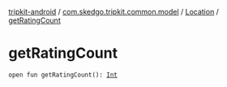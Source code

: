 [tripkit-android](../../index.md) / [com.skedgo.tripkit.common.model](../index.md) / [Location](index.md) / [getRatingCount](./get-rating-count.md)

# getRatingCount

`open fun getRatingCount(): `[`Int`](https://kotlinlang.org/api/latest/jvm/stdlib/kotlin/-int/index.html)
